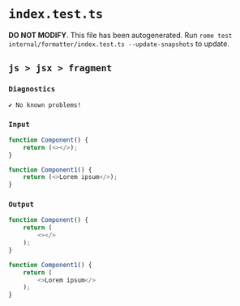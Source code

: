 # `index.test.ts`

**DO NOT MODIFY**. This file has been autogenerated. Run `rome test internal/formatter/index.test.ts --update-snapshots` to update.

## `js > jsx > fragment`

### `Diagnostics`

```
✔ No known problems!

```

### `Input`

```js
function Component() {
	return (<></>);
}

function Component1() {
	return (<>Lorem ipsum</>);
}


```

### `Output`

```js
function Component() {
	return (
		<></>
	);
}

function Component1() {
	return (
		<>Lorem ipsum</>
	);
}

```
